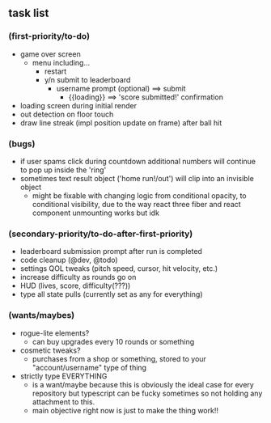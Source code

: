 ## task list 

### (first-priority/to-do)
- game over screen
    - menu including...
        - restart
        - y/n submit to leaderboard
            - username prompt (optional) ==> submit
                - {{loading}} ==> 'score submitted!' confirmation
- loading screen during initial render
- out detection on floor touch
- draw line streak (impl position update on frame) after ball hit


### (bugs)
- if user spams click during countdown additional numbers will continue to pop up inside the 'ring'
- sometimes text result object ('home run!/out') will clip into an invisible object
    - might be fixable with changing logic from conditional opacity, to conditional visibility, due to the way react three fiber and react component unmounting works but idk

### (secondary-priority/to-do-after-first-priority)
- leaderboard submission prompt after run is completed
- code cleanup (@dev, @todo)
- settings QOL tweaks (pitch speed, cursor, hit velocity, etc.)
- increase difficulty as rounds go on
- HUD (lives, score, difficulty(???))
- type all state pulls (currently set as any for everything)


### (wants/maybes)
- rogue-lite elements?
    - can buy upgrades every 10 rounds or something
- cosmetic tweaks?
    - purchases from a shop or something, stored to your "account/username" type of thing
- strictly type EVERYTHING
    - is a want/maybe because this is obviously the ideal case for every repository but typescript can be fucky sometimes so not holding any attachment to this.
    - main objective right now is just to make the thing work!!



